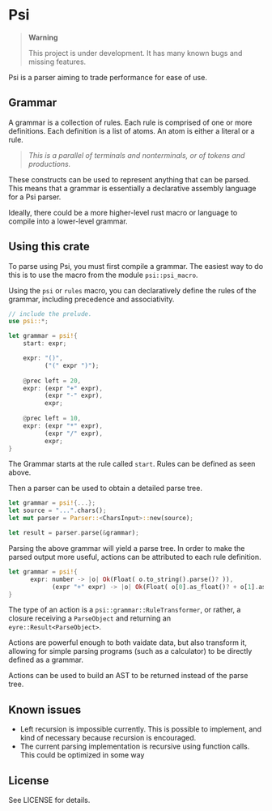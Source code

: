 # Psi
> **Warning**
>
> This project is under development. It has many known bugs and missing features.

Psi is a parser aiming to trade performance for ease of use.

## Grammar
A grammar is a collection of rules. 
Each rule is comprised of one or more definitions.
Each definition is a list of atoms. 
An atom is either a literal or a rule. 
> *This is a parallel of terminals and nonterminals, or of tokens and productions.* 

These constructs can be used to represent anything that can be parsed.
This means that a grammar is essentially a declarative assembly language for a Psi parser.

Ideally, there could be a more higher-level rust macro or language to compile into a lower-level grammar.

## Using this crate
To parse using Psi, you must first compile a grammar. 
The easiest way to do this is to use the macro from the module `psi::psi_macro`.

Using the `psi` or `rules` macro, you can declaratively define the rules of the grammar, including precedence and associativity.

```rust
// include the prelude.
use psi::*;

let grammar = psi!{
    start: expr;

    expr: "()",
          ("(" expr ")");
    
    @prec left = 20,
    expr: (expr "+" expr),
          (expr "-" expr),
          expr;
    
    @prec left = 10,
    expr: (expr "*" expr),
          (expr "/" expr),
          expr;
}
```

The Grammar starts at the rule called `start`. 
Rules can be defined as seen above.

Then a parser can be used to obtain a detailed parse tree.

```rust
let grammar = psi!{...};
let source = "...".chars();
let mut parser = Parser::<CharsInput>::new(source);

let result = parser.parse(&grammar);
```

Parsing the above grammar will yield a parse tree. 
In order to make the parsed output more useful, actions can be attributed to each rule definition.

```rust
let grammar = psi!{
      expr: number -> |o| Ok(Float( o.to_string().parse()? )),
            (expr "+" expr) -> |o| Ok(Float( o[0].as_float()? + o[1].as_float()? ));
}
```

The type of an action is a `psi::grammar::RuleTransformer`, or rather, a closure receiving a `ParseObject` and returning an `eyre::Result<ParseObject>`. 

Actions are powerful enough to both vaidate data, but also transform it, allowing for simple parsing programs (such as a calculator) to be directly defined as a grammar. 

Actions can be used to build an AST to be returned instead of the parse tree.

## Known issues
   - Left recursion is impossible currently. This is possible to implement, and kind of necessary because recursion is encouraged.
   - The current parsing implementation is recursive using function calls. This could be optimized in some way

## License
See LICENSE for details.